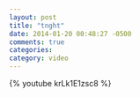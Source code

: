 ```yaml
---
layout: post
title: "tnght"
date: 2014-01-20 00:48:27 -0500
comments: true
categories: 
category: video
---
```

{% youtube krLk1E1zsc8 %}
